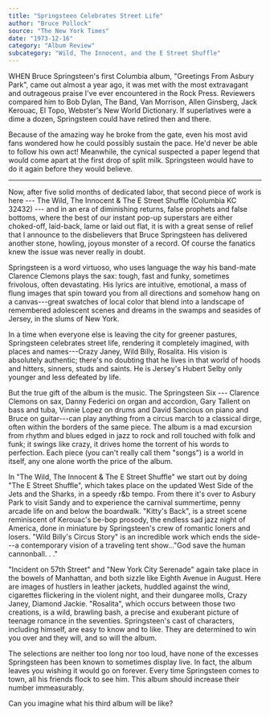 ```yaml
---
title: "Springsteen Celebrates Street Life"
author: "Bruce Pollock"
source: "The New York Times"
date: "1973-12-16"
category: "Album Review"
subcategory: "Wild, The Innocent, and the E Street Shuffle"
---
```


WHEN Bruce Springsteen's first Columbia album, "Greetings From Asbury Park", came out almost a year ago, it was met with the most extravagant and outrageous praise I've ever encountered in the Rock Press. Reviewers compared him to Bob Dylan, The Band, Van Morrison, Allen Ginsberg, Jack Kerouac, El Topo, Webster's New World Dictionary. If superlatives were a dime a dozen, Springsteen could have retired then and there.

Because of the amazing way he broke from the gate, even his most avid fans wondered how he could possibly sustain the pace. He'd never be able to follow his own act! Meanwhile, the cynical suspected a paper legend that would come apart at the first drop of split milk. Springsteen would have to do it again before they would believe.

---

Now, after five solid months of dedicated labor, that second piece of work is here --- The Wild, The Innocent & The E Street Shuffle (Columbia KC 32432) --- and in an era of diminishing returns, false prophets and false bottoms, where the best of our instant pop-up superstars are either choked-off, laid-back, lame or laid out flat, it is with a great sense of relief that I announce to the disbelievers that Bruce Springsteen has delivered another stone, howling, joyous monster of a record. Of course the fanatics knew the issue was never really in doubt.

Springsteen is a word virtuoso, who uses language the way his band-mate Clarence Clemons plays the sax: tough, fast and funky, sometimes frivolous, often devastating. His lyrics are intuitive, emotional, a mass of flung images that spin toward you from all directions and somehow hang on a canvas---great swatches of local color that blend into a landscape of remembered adolescent scenes and dreams in the swamps and seasides of Jersey, in the slums of New York.

In a time when everyone else is leaving the city for greener pastures, Springsteen celebrates street life, rendering it completely imagined, with places and names---Crazy Janey, Wild Billy, Rosalita. His vision is absolutely authentic; there's no doubting that he lives in that world of hoods and hitters, sinners, studs and saints. He is Jersey's Hubert Selby only younger and less defeated by life.

But the true gift of the album is the music. The Springsteen Six --- Clarence Clemons on sax, Danny Federici on organ and accordion, Gary Tallent on bass and tuba, Vinnie Lopez on drums and David Sancious on piano and Bruce on guitar---can play anything from a circus march to a classical dirge, often within the borders of the same piece. The album is a mad excursion from rhythm and blues edged in jazz to rock and roll touched with folk and funk; it swings like crazy, it drives home the torrent of his words to perfection. Each piece (you can't really call them "songs") is a world in itself, any one alone worth the price of the album.

In "The Wild, The Innocent & The E Street Shuffle" we start out by doing "The E Street Shuffle", which takes place on the updated West Side of the Jets and the Sharks, in a speedy r&b tempo. From there it's over to Asbury Park to visit Sandy and to experience the carnival summertime, penny arcade life on and below the boardwalk. "Kitty's Back", is a street scene reminiscent of Kerouac's be-bop prosody, the endless sad jazz night of America, done in miniature by Springsteen's crew of romantic loners and losers. "Wild Billy's Circus Story" is an incredible work which ends the side---a contemporary vision of a traveling tent show..."God save the human cannonball. . ."

"Incident on 57th Street" and "New York City Serenade" again take place in the bowels of Manhattan, and both sizzle like Eighth Avenue in August. Here are images of hustlers in leather jackets, huddled against the wind, cigarettes flickering in the violent night, and their dungaree molls, Crazy Janey, Diamond Jackie. "Rosalita", which occurs between those two creations, is a wild, brawling bash, a precise and exuberant picture of teenage romance in the seventies. Springsteen's cast of characters, including himself, are easy to know and to like. They are determined to win you over and they will, and so will the album.

The selections are neither too long nor too loud, have none of the excesses Springsteen has been known to sometimes display live. In fact, the album leaves you wishing it would go on forever. Every time Springsteen comes to town, all his friends flock to see him. This album should increase their number immeasurably.

Can you imagine what his third album will be like?